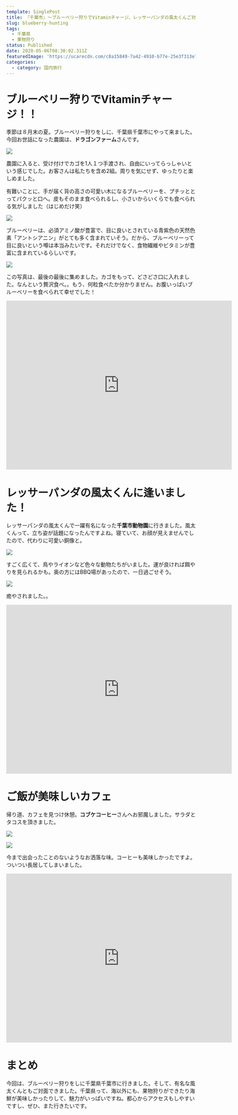 ```yaml
---
template: SinglePost
title: 『千葉市』〜ブルーベリー狩りでVitaminチャージ、レッサーパンダの風太くんご対面〜
slug: blueberry-hunting
tags:
  - 千葉県
  - 果物狩り
status: Published
date: 2020-05-06T08:30:02.311Z
featuredImage: 'https://ucarecdn.com/c8a15849-7a42-4910-b77e-25e3f313e76b/'
categories:
  - category: 国内旅行
---
```

# ブルーベリー狩りでVitaminチャージ！！

季節は８月末の夏。ブルーベリー狩りをしに、千葉県千葉市にやって来ました。今回お世話になった農園は、**ドラゴンファーム**さんです。

![](https://ucarecdn.com/2666a6b4-7a4d-460a-ad68-8648fdc35788/-/preview/-/enhance/65/)

農園に入ると、受け付けでカゴを1人１つ手渡され、自由にいってらっしゃいという感じでした。お客さんは私たちを含め2組。周りを気にせず、ゆったりと楽しめました。

有難いことに、手が届く背の高さの可愛い木になるブルーベリーを、プチッととってパクッと口へ。皮もそのまま食べられるし、小さいからいくらでも食べられる気がしました（はじめだけ笑）

![](https://ucarecdn.com/08f32a13-9161-4948-830e-d5930bc84ea2/-/preview/-/enhance/64/)

ブルーベリーは、必須アミノ酸が豊富で、目に良いとされている青紫色の天然色素「アントシアニン」がとても多く含まれていそう。だから、ブルーベリーって目に良いという噂は本当みたいです。それだけでなく、食物繊維やビタミンが豊富に含まれているらしいです。

![](https://ucarecdn.com/25c6a942-2f97-4acc-8ff6-43835b61b8a6/)

この写真は、最後の最後に集めました。カゴをもって、どさどさ口に入れました。なんという贅沢食べ。。もう、何粒食べたか分かりません。お腹いっぱいブルーベリーを食べられて幸せでした！

<iframe src="https://www.google.com/maps/embed?pb=!1m18!1m12!1m3!1d3242.6102753113983!2d140.18567161486837!3d35.637333080204485!2m3!1f0!2f0!3f0!3m2!1i1024!2i768!4f13.1!3m3!1m2!1s0x60228ffea58c055f%3A0xe65d378c6ae3d6fa!2z44OJ44Op44K044Oz44OV44Kh44O844Og!5e0!3m2!1sja!2sjp!4v1588759247391!5m2!1sja!2sjp" width="600" height="450" frameborder="0" style="border:0;" allowfullscreen="" aria-hidden="false" tabindex="0"></iframe>

# レッサーパンダの風太くんに逢いました！

レッサーパンダの風太くんで一躍有名になった**千葉市動物園**に行きました。風太くんって、立ち姿が話題になったんですよね。寝ていて、お顔が見えませんでしたので、代わりに可愛い銅像と。

![](https://ucarecdn.com/cdc2d0d6-55cb-4cbe-ac8b-8d220bd5c6e2/)

すごく広くて、鳥やライオンなど色々な動物たちがいました。運が良ければ餌やりを見られるかも。奥の方にはBBQ場があったので、一日過ごせそう。

![](https://ucarecdn.com/95f6d3f7-7e06-458d-80d5-5c18b99294f2/)

癒やされました。。

<iframe src="https://www.google.com/maps/embed?pb=!1m18!1m12!1m3!1d3242.282492056406!2d140.1245947148687!3d35.64541108020271!2m3!1f0!2f0!3f0!3m2!1i1024!2i768!4f13.1!3m3!1m2!1s0x6022845f05e1a36d%3A0xcdc21143bd25f4a9!2z5Y2D6JGJ5biC5YuV54mp5YWs5ZyS!5e0!3m2!1sja!2sjp!4v1588759739105!5m2!1sja!2sjp" width="600" height="450" frameborder="0" style="border:0;" allowfullscreen="" aria-hidden="false" tabindex="0"></iframe>

# ご飯が美味しいカフェ

帰り道、カフェを見つけ休憩。**コブケコーヒー**さんへお邪魔しました。サラダとタコスを頂きました。

![](https://ucarecdn.com/a8ec9ad9-ce66-448c-8852-f9c9d871b394/-/preview/-/enhance/62/)

![](https://ucarecdn.com/6159423e-0047-4cfe-bee8-a7433bf5038e/-/preview/-/rotate/90/)


今まで出会ったことのないようなお洒落な味。コーヒーも美味しかったですよ。ついつい長居してしまいました。

<iframe src="https://www.google.com/maps/embed?pb=!1m18!1m12!1m3!1d3241.879528203969!2d140.15196481486905!3d35.65533968020039!2m3!1f0!2f0!3f0!3m2!1i1024!2i768!4f13.1!3m3!1m2!1s0x602285083862d391%3A0x3c1c91204810872c!2z44Kz44OW44Kx44Kz44O844OS44O8!5e0!3m2!1sja!2sjp!4v1588760262608!5m2!1sja!2sjp" width="600" height="450" frameborder="0" style="border:0;" allowfullscreen="" aria-hidden="false" tabindex="0"></iframe>

# まとめ

今回は、ブルーベリー狩りをしに千葉県千葉市に行きました。そして、有名な風太くんともご対面できました。千葉県って、海以外にも、果物狩りができたり海鮮が美味しかったりして、魅力がいっぱいですね。都心からアクセスもしやすいですし、ぜひ、また行きたいです。
